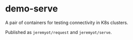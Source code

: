# demo-serve

A pair of containers for testing connectivity in K8s clusters.

Published as `jeremyot/request` and `jeremyot/serve`.
